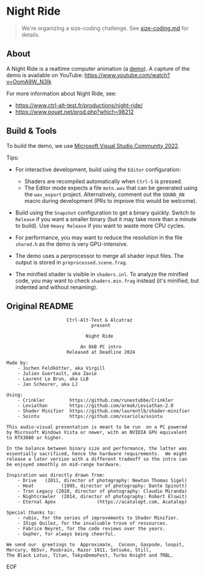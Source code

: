 # Night Ride

> We're organizing a size-coding challenge. See [size-coding.md](size-coding.md) for details.

## About

A Night Ride is a realtime computer animation (a [demo](https://en.wikipedia.org/wiki/Demoscene)).
A capture of the demo is available on YouTube: https://www.youtube.com/watch?v=OomA9W_N3Ik

For more information about Night Ride, see:
- https://www.ctrl-alt-test.fr/productions/night-ride/
- https://www.pouet.net/prod.php?which=98212

## Build & Tools

To build the demo, we use [Microsoft Visual Studio Community 2022](https://visualstudio.microsoft.com/vs/community/).

Tips:

* For interactive development, build using the `Editor` configuration:

  * Shaders are recompiled automatically when `Ctrl-S` is pressed.
  * The Editor mode expects a file `moto.wav` that can be generated using the `wav_export` project. Alternatively, comment out the `SOUND_ON` macro during development (PRs to improve this would be welcome).

* Build using the `Snapshot` configuration to get a binary quickly. Switch to `Release` if you want a smaller binary (but it may take more than a minute to build). Use `Heavy Release` if you want to waste more CPU cycles.

* For performance, you may want to reduce the resolution in the file `shared.h` as the demo is very GPU-intensive.

* The demo uses a perprocessor to merge all shader input files. The output is stored in `preprocessed.scene.frag`.

* The minified shader is visible in `shaders.inl`. To analyze the minified code, you may want to check `shaders.min.frag` instead (it's minified, but indented and without renaming).

## Original README

                          Ctrl-Alt-Test & Alcatraz
                                   present
          
                                 Night Ride
          
                               An 8kB PC intro
                          Released at Deadline 2024

    Made by:
        - Jochen Feldkötter, aka Virgill
        - Julien Guertault, aka Zavie
        - Laurent Le Brun, aka LLB
        - Jan Scheurer, aka LJ

    Using:
        - Crinkler         https://github.com/runestubbe/Crinkler
        - Leviathan        https://github.com/armak/Leviathan-2.0
        - Shader Minifier  https://github.com/laurentlb/shader-minifier
        - Sointu           https://github.com/vsariola/sointu

    This audio-visual presentation is meant to be run  on a PC powered
    by Microsoft Windows Vista or newer, with an NVIDIA GPU equivalent
    to RTX3080 or higher.

    In the balance between binary size and performance, the latter was
    essentially sacrificed, hence the hardware requirements.  We might
    release a later version with a different tradeoff so the intro can
    be enjoyed smoothly on mid-range hardware.

    Inspiration was directly drawn from:
        - Drive   (2011, director of photography: Newton Thomas Sigel)
        - Heat          (1995, director of photography: Dante Spinott)
        - Tron Legacy (2010, director of photography: Claudio Miranda)
        - Nightcrawler  (2014, director of photography: Robert Elswit)
        - Eternal Apex               (https://acatalept.com, Acatalep)

    Special thanks to:
        - rubix, for the series of improvements to Shader Minifier.
        - Iñigo Quilez, for the invaluable trove of ressources.
        - Fabrice Neyret, for the code reviews over the years.
        - Gopher, for always being cheerful.

    We send our  greetings to  Approximate,  Cocoon, Gaspode, loopit,
    Mercury, 0b5vr, Poobrain, Razor 1911, Setsuko, Still,
    The Black Lotus, Titan, TokyoDemoFest, Turbo Knight and TRBL.

EOF

